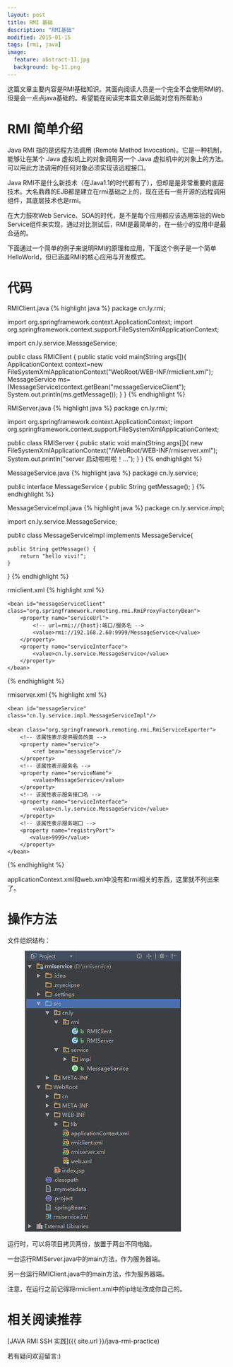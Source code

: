 ```yaml
---
layout: post
title: RMI 基础
description: "RMI基础"
modified: 2015-01-15
tags: [rmi, java]
image:
  feature: abstract-11.jpg
  background: bg-11.png
---
```


这篇文章主要内容是RMI基础知识。其面向阅读人员是一个完全不会使用RMI的、但是会一点点java基础的。希望能在阅读完本篇文章后能对您有所帮助:)

# RMI 简单介绍

Java RMI 指的是远程方法调用 (Remote Method Invocation)。它是一种机制，能够让在某个 Java 虚拟机上的对象调用另一个 Java 虚拟机中的对象上的方法。可以用此方法调用的任何对象必须实现该远程接口。

<!--more-->
Java RMI不是什么新技术（在Java1.1的时代都有了），但却是是非常重要的底层技术。大名鼎鼎的EJB都是建立在rmi基础之上的，现在还有一些开源的远程调用组件，其底层技术也是rmi。

在大力鼓吹Web Service、SOA的时代，是不是每个应用都应该选用笨拙的Web Service组件来实现，通过对比测试后，RMI是最简单的，在一些小的应用中是最合适的。
 
下面通过一个简单的例子来说明RMI的原理和应用，下面这个例子是一个简单HelloWorld，但已涵盖RMI的核心应用与开发模式。

# 代码

RMIClient.java
{% highlight java %}
package cn.ly.rmi;

import org.springframework.context.ApplicationContext;
import org.springframework.context.support.FileSystemXmlApplicationContext;

import cn.ly.service.MessageService;

public class RMIClient {
	public static void main(String args[]){
		ApplicationContext context=new FileSystemXmlApplicationContext("WebRoot/WEB-INF/rmiclient.xml");
		MessageService ms=(MessageService)context.getBean("messageServiceClient");
		System.out.println(ms.getMessage());
	}
}
{% endhighlight %}

RMIServer.java
{% highlight java %}
package cn.ly.rmi;

import org.springframework.context.ApplicationContext;
import org.springframework.context.support.FileSystemXmlApplicationContext;

public class RMIServer {
    public static void main(String args[]){
        new FileSystemXmlApplicationContext("/WebRoot/WEB-INF/rmiserver.xml");
        System.out.println("server 启动啦啦啦！...");
    }
}
{% endhighlight %}

MessageService.java
{% highlight java %}
package cn.ly.service;

public interface MessageService {
	public String getMessage();
}
{% endhighlight %}

MessageServiceImpl.java
{% highlight java %}
package cn.ly.service.impl;

import cn.ly.service.MessageService;

public class MessageServiceImpl implements MessageService{

	public String getMessage() {
		return "hello vivi!";
	}

}
{% endhighlight %}


rmiclient.xml
{% highlight xml %}
<?xml version="1.0" encoding="UTF-8"?>
<beans
	xmlns="http://www.springframework.org/schema/beans"
	xmlns:xsi="http://www.w3.org/2001/XMLSchema-instance"
	xmlns:p="http://www.springframework.org/schema/p"
	xsi:schemaLocation="http://www.springframework.org/schema/beans http://www.springframework.org/schema/beans/spring-beans-3.0.xsd">

	<bean id="messageServiceClient" class="org.springframework.remoting.rmi.RmiProxyFactoryBean">
		<property name="serviceUrl">
			<!-- url=rmi://{host}:端口/服务名 -->
			<value>rmi://192.168.2.60:9999/MessageService</value>
		</property>
		<property name="serviceInterface">
			<value>cn.ly.service.MessageService</value>
		</property>
	</bean>
</beans>
{% endhighlight %}


rmiserver.xml
{% highlight xml %}
<?xml version="1.0" encoding="UTF-8"?>
<beans
	xmlns="http://www.springframework.org/schema/beans"
	xmlns:xsi="http://www.w3.org/2001/XMLSchema-instance"
	xmlns:p="http://www.springframework.org/schema/p"
	xsi:schemaLocation="http://www.springframework.org/schema/beans http://www.springframework.org/schema/beans/spring-beans-3.0.xsd">

	<bean id="messageService" class="cn.ly.service.impl.MessageServiceImpl"/>

	<bean class="org.springframework.remoting.rmi.RmiServiceExporter">
		<!-- 该属性表示提供服务的类 -->
		<property name="service">
			<ref bean="messageService"/>
		</property>
		<!-- 该属性表示服务名 -->
		<property name="serviceName">
			<value>MessageService</value>
		</property>
		<!-- 该属性表示服务接口名 -->
		<property name="serviceInterface">
			<value>cn.ly.service.MessageService</value>
		</property>
		<!-- 该属性表示服务端口 -->
		<property name="registryPort">
		   <value>9999</value>
		</property>
	</bean>
</beans>
{% endhighlight %}

applicationContext.xml和web.xml中没有和rmi相关的东西，这里就不列出来了。

# 操作方法
文件组织结构：
<figure>
	<a href="/images/post/2015-01-15-1.png"><img src="/images/post/2015-01-15-1.png" alt=""></a>
</figure>

运行时，可以将项目拷贝两份，放置于两台不同电脑。

一台运行RMIServer.java中的main方法，作为服务器端。

另一台运行RMIClient.java中的main方法，作为服务器端。

注意，在运行之前记得将rmiclient.xml中的ip地址改成你自己的。

# 相关阅读推荐
[JAVA RMI SSH 实践]({{ site.url }}/java-rmi-practice)

若有疑问欢迎留言:)